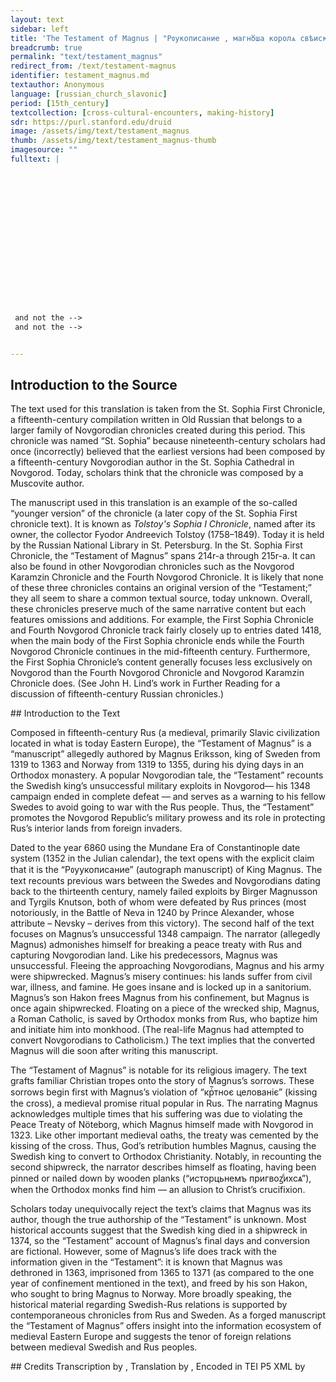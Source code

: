 ```yaml
---
layout: text
sidebar: left
title: 'The Testament of Magnus | "Рᲂукописание , магнᲈша королѧ свѣискаго"'
breadcrumb: true
permalink: "text/testament_magnus"
redirect_from: /text/testament-magnus
identifier: testament_magnus.md
textauthor: Anonymous
language: [russian_church_slavonic]
period: [15th_century]
textcollection: [cross-cultural-encounters, making-history]
sdr: https://purl.stanford.edu/druid 
image: /assets/img/text/testament_magnus
thumb: /assets/img/text/testament_magnus-thumb
imagesource: ""
fulltext: |
  
















 and not the -->
 and not the -->


--- 
```

## Introduction to the Source 
<p>The text used for this translation is taken from the St. Sophia First Chronicle, a fifteenth-century compilation written in Old Russian that belongs to a larger family of Novgorodian chronicles created during this period. This chronicle was named “St. Sophia” because nineteenth-century scholars had once (incorrectly) believed that the earliest versions had been composed by a fifteenth-century Novgorodian author in the St. Sophia Cathedral in Novgorod. Today, scholars think that the chronicle was composed by a Muscovite author.</p> <p>The manuscript used in this translation is an example of the so-called “younger version” of the chronicle (a later copy of the St. Sophia First chronicle text). It is known as <em>Tolstoy's Sophia I Chronicle</em>, named after its owner, the collector Fyodor Andreevich Tolstoy (1758–1849). Today it is held by the Russian National Library in St. Petersburg. In the St. Sophia First Chronicle, the “Testament of Magnus” spans 214r-a through 215r-a. It can also be found in other Novgorodian chronicles such as the Novgorod Karamzin Chronicle and the Fourth Novgorod Chronicle. It is likely that none of these three chronicles contains an original version of the “Testament;” they all seem to share a common textual source, today unknown. Overall, these chronicles preserve much of the same narrative content but each features omissions and additions. For example, the First Sophia Chronicle and Fourth Novgorod Chronicle track fairly closely up to entries dated 1418, when the main body of the First Sophia chronicle ends while the Fourth Novgorod Chronicle continues in the mid-fifteenth century. Furthermore, the First Sophia Chronicle’s content generally focuses less exclusively on Novgorod than the Fourth Novgorod Chronicle and Novgorod Karamzin Chronicle does. (See John H. Lind’s work in Further Reading for a discussion of fifteenth-century Russian chronicles.)</p>
## Introduction to the Text 
<p>Composed in fifteenth-century Rus (a medieval, primarily Slavic civilization located in what is today Eastern Europe), the “Testament of Magnus” is a “manuscript” allegedly authored by Magnus Eriksson, king of Sweden from 1319 to 1363 and Norway from 1319 to 1355, during his dying days in an Orthodox monastery. A popular Novgorodian tale, the “Testament” recounts the Swedish king’s unsuccessful military exploits in Novgorod— his 1348 campaign ended in complete defeat — and serves as a warning to his fellow Swedes to avoid going to war with the Rus people. Thus, the “Testament” promotes the Novgorod Republic’s military prowess and its role in protecting Rus’s interior lands from foreign invaders. </p> <p>Dated to the year 6860 using the Mundane Era of Constantinople date system (1352 in the Julian calendar), the text opens with the explicit claim that it is the “Рᲂуукописание” (autograph manuscript) of King Magnus. The text recounts previous wars between the Swedes and Novgorodians dating back to the thirteenth century, namely failed exploits by Birger Magnusson and Tyrgils Knutson, both of whom were defeated by Rus princes (most notoriously, in the Battle of Neva in 1240 by Prince Alexander, whose attribute – Nevsky – derives from this victory). The second half of the text focuses on Magnus’s unsuccessful 1348 campaign. The narrator (allegedly Magnus) admonishes himself for breaking a peace treaty with Rus and capturing Novgorodian land. Like his predecessors, Magnus was unsuccessful. Fleeing the approaching Novgorodians, Magnus and his army were shipwrecked. Magnus’s misery continues: his lands suffer from civil war, illness, and famine. He goes insane and is locked up in a sanitorium. Magnus’s son Hakon frees Magnus from his confinement, but Magnus is once again shipwrecked. Floating on a piece of the wrecked ship, Magnus, a Roman Catholic, is saved by Orthodox monks from Rus, who baptize him and initiate him into monkhood. (The real-life Magnus had attempted to convert Novgorodians to Catholicism.) The text implies that the converted Magnus will die soon after writing this manuscript.</p> <p>The “Testament of Magnus” is notable for its religious imagery. The text grafts familiar Christian tropes onto the story of Magnus’s sorrows. These sorrows begin first with Magnus’s violation of “крⷭ҇тноє целованіє” (kissing the cross), a medieval promise ritual popular in Rus. The narrating Magnus acknowledges multiple times that his suffering was due to violating the Peace Treaty of Nöteborg, which Magnus himself made with Novgorod in 1323. Like other important medieval oaths, the treaty was cemented by the kissing of the cross. Thus, God’s retribution humbles Magnus, causing the Swedish king to convert to Orthodox Christianity. Notably, in recounting the second shipwreck, the narrator describes himself as floating, having been pinned or nailed down by wooden planks (“исторцьнемъ пригвоꙁⷣихсѧ”), when the Orthodox monks find him — an allusion to Christ’s crucifixion.</p> <p>Scholars today unequivocally reject the text’s claims that Magnus was its author, though the true authorship of the “Testament” is unknown. Most historical accounts suggest that the Swedish king died in a shipwreck in 1374, so the “Testament” account of Magnus’s final days and conversion are fictional. However, some of Magnus’s life does track with the information given in the “Testament”: it is known that Magnus was dethroned in 1363, imprisoned from 1365 to 1371 (as compared to the one year of confinement mentioned in the text), and freed by his son Hakon, who sought to bring Magnus to Norway. More broadly speaking, the historical material regarding Swedish-Rus relations is supported by contemporaneous chronicles from Rus and Sweden. As a forged manuscript the “Testament of Magnus” offers insight into the information ecosystem of medieval Eastern Europe and suggests the tenor of foreign relations between medieval Swedish and Rus peoples.</p>
## Credits
Transcription by , Translation by , Encoded in TEI P5 XML by
